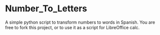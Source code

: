 Number_To_Letters
=================

A simple python script to transform numbers to words in Spanish. You are free
to fork this project, or to use it as a script for LibreOffice calc.
